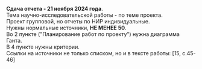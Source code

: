 **Сдача отчета - 21 ноября 2024 года**.  
Тема научно-исследовательской работы - по теме проекта.  
Проект групповой, но отчеты по НИР индивидуальные.  
Нужны нормальные источники, **НЕ МЕНЕЕ 50**.  
Во 2 пункте ("Планирование работ по проекту") нужна диаграмма Ганта.  
В 4 пункте нужны критерии.  
Ссылки на источники не только списком, но и в тексте работы: \[15, c.45-46\]  